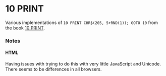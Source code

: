 10 PRINT
========

Various implementations of `10 PRINT CHR$(205, 5+RND(1)); GOTO 10` from the book [10 PRINT](http://10print.org).

### Notes

#### HTML

Having issues with trying to do this with very little JavaScript and Unicode.  There seems to be differences
in all browsers.
